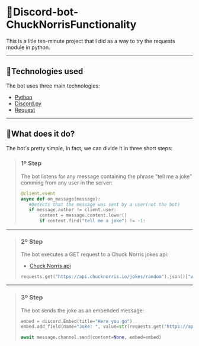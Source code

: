 # 💬Discord-bot-ChuckNorrisFunctionality

This is a litle ten-minute project that I did as a way to try the requests module in python.

<hr>

## 🚀Technologies used

The bot uses three main technologies:
 * [Python](https://www.python.org/)
 * [Discord.py](https://discordpy.readthedocs.io/en/latest/)
 * [Request](https://pypi.org/project/requests/)

<hr>

## 🔧What does it do?
The bot's pretty simple, In fact, we can divide it in three short steps:

> ### <strong>1º Step</strong>
> The bot listens for any message containing the phrase "tell me a joke" comming from any user in the server:
>```python
>@client.event
>async def on_message(message):
>    #Detects that the message was sent by a user(not the bot)
>    if message.author != client.user:
>        content = message.content.lower()
>        if content.find("tell me a joke") != -1:
>```
>

<hr>

> ### <strong>2º Step</strong>
> The bot executes a GET request to a Chuck Norris jokes api:
>  * [Chuck Norris api](https://api.chucknorris.io/jokes/random)
>```python
>requests.get("https://api.chucknorris.io/jokes/random").json()["value"]
>```
>

<hr>

> ### <strong>3º Step</strong>
> The bot sends the joke as an embended message:
>```python
>embed = discord.Embed(title="Here you go")
>embed.add_field(name="Joke: ", value=str(requests.get("https://api.chucknorris.io/jokes/random").json()["value"]))
>
>await message.channel.send(content=None, embed=embed)
>```
>